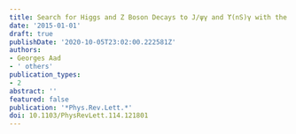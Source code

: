 ```yaml
---
title: Search for Higgs and Z Boson Decays to J/ψγ and ϒ(nS)γ with the ATLAS Detector
date: '2015-01-01'
draft: true
publishDate: '2020-10-05T23:02:00.222581Z'
authors:
- Georges Aad
- ' others'
publication_types:
- 2
abstract: ''
featured: false
publication: '*Phys.Rev.Lett.*'
doi: 10.1103/PhysRevLett.114.121801
---
```


